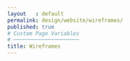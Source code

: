 ```yaml
---
layout   : default
permalink: design/website/wireframes/
published: true
# Custom Page Variables
# ─────────────────────
title: Wireframes
---
```

